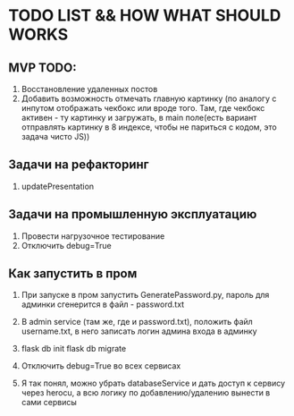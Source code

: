 # TODO LIST && HOW WHAT SHOULD WORKS
## MVP TODO:
1. Восстановление удаленных постов
2. Добавить возможность отмечать главную картинку (по аналогу с инпутом отображать чекбокс или вроде того. Там, где чекбокс активен - ту картинку и загружать, в main поле(есть вариант отправлять картинку в 8 индексе, чтобы не париться с кодом, это задача чисто JS))

## Задачи на рефакторинг
1. updatePresentation

## Задачи на промышленную эксплуатацию
1. Провести нагрузочное тестирование
2. Отключить debug=True

## Как запустить в пром
1. При запуске в пром запустить GeneratePassword.py, пароль для админки сгенерится в файл - password.txt
2. В admin service (там же, где и password.txt), положить файл username.txt, в него записать логин админа входа в админку
3. flask db init
   flask db migrate

4. Отключить debug=True во всех сервисах
5. Я так понял, можно убрать databaseService и дать доступ к сервису через herocu, а всю логику по добавлению/удалению вынести в сами сервисы